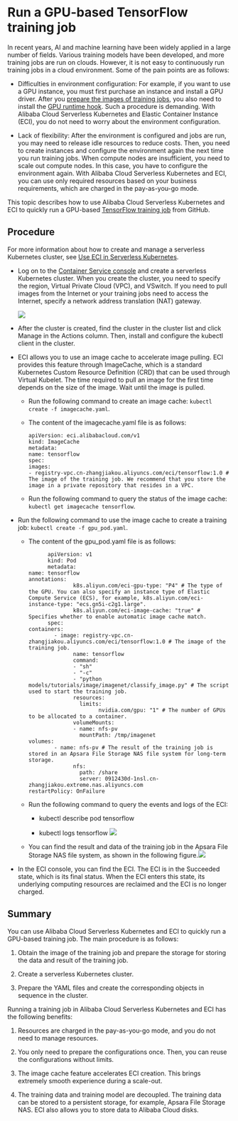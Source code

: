 Run a GPU-based TensorFlow training job 
============================================================

In recent years, AI and machine learning have been widely applied in a large number of fields. Various training models have been developed, and more training jobs are run on clouds. However, it is not easy to continuously run training jobs in a cloud environment. Some of the pain points are as follows:

* Difficulties in environment configuration: For example, if you want to use a GPU instance, you must first purchase an instance and install a GPU driver. After you [prepare the images of training jobs](https://hub.docker.com/r/tensorflow/tensorflow/?spm=ata.13261165.0.0.4e0c9e6eiEsp0z), you also need to install the [GPU runtime hook](https://github.com/NVIDIA/nvidia-docker?spm=ata.13261165.0.0.4e0c9e6eiEsp0z). Such a procedure is demanding. With Alibaba Cloud Serverless Kubernetes and Elastic Container Instance (ECI), you do not need to worry about the environment configuration.

  

* Lack of flexibility: After the environment is configured and jobs are run, you may need to release idle resources to reduce costs. Then, you need to create instances and configure the environment again the next time you run training jobs. When compute nodes are insufficient, you need to scale out compute nodes. In this case, you have to configure the environment again. With Alibaba Cloud Serverless Kubernetes and ECI, you can use only required resources based on your business requirements, which are charged in the pay-as-you-go mode.

  




This topic describes how to use Alibaba Cloud Serverless Kubernetes and ECI to quickly run a GPU-based [TensorFlow training job](https://github.com/tensorflow/models?spm=ata.13261165.0.0.4e0c9e6eiEsp0z) from GitHub.

Procedure 
------------------------------

For more information about how to create and manage a serverless Kubernetes cluster, see [Use ECI in Serverless Kubernetes]().

* Log on to the [Container Service console](https://cs.console.aliyun.com/) and create a serverless Kubernetes cluster. When you create the cluster, you need to specify the region, Virtual Private Cloud (VPC), and VSwitch. If you need to pull images from the Internet or your training jobs need to access the Internet, specify a network address translation (NAT) gateway.

  ![](https://static-aliyun-doc.oss-accelerate.aliyuncs.com/assets/img/en-US/9255890951/p112194.png)

  

* After the cluster is created, find the cluster in the cluster list and click Manage in the Actions column. Then, install and configure the kubectl client in the cluster.

  

* ECI allows you to use an image cache to accelerate image pulling. ECI provides this feature through ImageCache, which is a standard Kubernetes Custom Resource Definition (CRD) that can be used through Virtual Kubelet. The time required to pull an image for the first time depends on the size of the image. Wait until the image is pulled.

  * Run the following command to create an image cache: `kubectl create -f imagecache.yaml`.

    
  
  * The content of the imagecache.yaml file is as follows:

        apiVersion: eci.alibabacloud.com/v1
        kind: ImageCache
        metadata:
        name: tensorflow
        spec:
        images:
        - registry-vpc.cn-zhangjiakou.aliyuncs.com/eci/tensorflow:1.0 # The image of the training job. We recommend that you store the image in a private repository that resides in a VPC.                                        

    
  
  * Run the following command to query the status of the image cache: `kubectl get imagecache tensorflow`.

    
  

  

* Run the following command to use the image cache to create a training job: `kubectl create -f gpu_pod.yaml`.

  * The content of the gpu_pod.yaml file is as follows:

    
  

  

              apiVersion: v1
              kind: Pod
              metadata:
        name: tensorflow
        annotations:
                      k8s.aliyun.com/eci-gpu-type: "P4" # The type of the GPU. You can also specify an instance type of Elastic Compute Service (ECS), for example, k8s.aliyun.com/eci-instance-type: "ecs.gn5i-c2g1.large".  
                      k8s.aliyun.com/eci-image-cache: "true" # Specifies whether to enable automatic image cache match.
              spec:
        containers:
                - image: registry-vpc.cn-zhangjiakou.aliyuncs.com/eci/tensorflow:1.0 # The image of the training job.
                      name: tensorflow
                      command:
                      - "sh"
                      - "-c"
                      - "python models/tutorials/image/imagenet/classify_image.py" # The script used to start the training job.
                      resources:
                        limits:
                              nvidia.com/gpu: "1" # The number of GPUs to be allocated to a container.
                      volumeMounts:
                      - name: nfs-pv
                        mountPath: /tmp/imagenet 
        volumes:
                - name: nfs-pv # The result of the training job is stored in an Apsara File Storage NAS file system for long-term storage.
                      nfs:
                        path: /share
                        server: 0912430d-1nsl.cn-zhangjiakou.extreme.nas.aliyuncs.com
        restartPolicy: OnFailure                

  
  * Run the following command to query the events and logs of the ECI:
    

    * kubectl describe pod tensorflow

      
    
    * kubectl logs tensorflow ![](http://docs-aliyun.cn-hangzhou.oss.aliyun-inc.com/assets/pic/145513/cn_zh/1575260820057/logs.png)

      
    

    
  
  * You can find the result and data of the training job in the Apsara File Storage NAS file system, as shown in the following figure.![](http://docs-aliyun.cn-hangzhou.oss.aliyun-inc.com/assets/pic/145513/cn_zh/1575260858201/nas.png)

    
  

  

  

* In the ECI console, you can find the ECI. The ECI is in the Succeeded state, which is its final status. When the ECI enters this state, its underlying computing resources are reclaimed and the ECI is no longer charged.

  




Summary 
----------------------------

You can use Alibaba Cloud Serverless Kubernetes and ECI to quickly run a GPU-based training job. The main procedure is as follows:

1. Obtain the image of the training job and prepare the storage for storing the data and result of the training job.

   

2. Create a serverless Kubernetes cluster.

   

3. Prepare the YAML files and create the corresponding objects in sequence in the cluster.

   




Running a training job in Alibaba Cloud Serverless Kubernetes and ECI has the following benefits:

1. Resources are charged in the pay-as-you-go mode, and you do not need to manage resources.

   

2. You only need to prepare the configurations once. Then, you can reuse the configurations without limits.

   

3. The image cache feature accelerates ECI creation. This brings extremely smooth experience during a scale-out.

   

4. The training data and training model are decoupled. The training data can be stored to a persistent storage, for example, Apsara File Storage NAS. ECI also allows you to store data to Alibaba Cloud disks.

   



